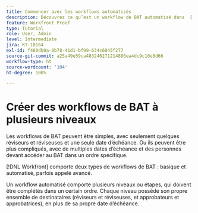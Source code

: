 ```yaml
---
title: Commencer avec les workflows automatisés
description: Découvrez ce qu’est un workflow de BAT automatisé dans  [!DNL  Workfront]  et en quoi il diffère d’un workflow de base.
feature: Workfront Proof
type: Tutorial
role: User, Admin
level: Intermediate
jira: KT-10164
exl-id: f480db0a-0b78-41d1-bf99-634c6845f277
source-git-commit: a25a49e59ca483246271214886ea4dc9c10e8d66
workflow-type: ht
source-wordcount: '104'
ht-degree: 100%

---
```


# Créer des workflows de BAT à plusieurs niveaux

Les workflows de BAT peuvent être simples, avec seulement quelques réviseurs et réviseuses et une seule date d’échéance. Ou ils peuvent être plus compliqués, avec de multiples dates d’échéance et des personnes devant accéder au BAT dans un ordre spécifique.

[!DNL Workfront] comporte deux types de workflows de BAT : basique et automatisé, parfois appelé avancé.

Un workflow automatisé comporte plusieurs niveaux ou étapes, qui doivent être complétés dans un certain ordre. Chaque niveau possède son propre ensemble de destinataires (réviseurs et réviseuses, et approbateurs et approbatrices), en plus de sa propre date d’échéance.

<!--
Note by Chuck Middleton, 6-28-22:
This tutorial is an incomplete dulplicate. It should have a video included. Video with MPC ID 335130 does an excellent job of explaining automated workflows, but it was in the Workfront Proof > Administration and setup section of the TOC. I moved it, along with related workflow tutorials, into the Workfront Proof > Proof workflows section. I also removed this tutorial from the TOC.
-->
